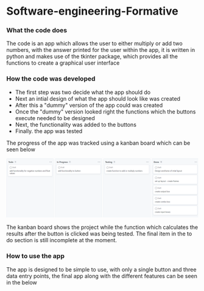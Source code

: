 # Software-engineering-Formative

### What the code does
The code is an app which allows the user to either multiply or add two numbers, with the answer printed for the user within the app, it is written in python and makes use of the tkinter package, which provides all the functions to create a graphical user interface

### How the code was developed

* The first step was two decide what the app should do
* Next an intial design of what the app should look like was created
* After this a "dummy" version of the app could was created
* Once the "dummy" version looked right the functions which the buttons execute needed to be designed
* Next, the functionality was added to the buttons
* Finally. the app was tested

The progress of the app was tracked using a kanban board which can be seen below


![Alt text](https://github.com/owain2211/Software-engineering-Formative/blob/a7443db8c41cc5b5c590f37c0fc93265c3a2cf2e/Kanban%20board%20for%20formative.png)

The kanban board shows the project while the function which calculates the results after the button is clicked was being tested. The final item in the to do section is still incomplete at the moment.

### How to use the app

The app is designed to be simple to use, with only a single button and three data entry points, the final app along with the different features can be seen in the below
